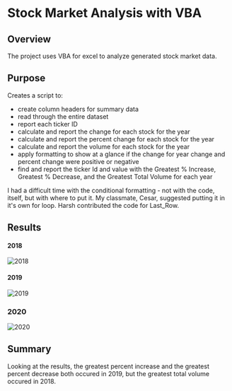 # Stock Market Analysis with VBA

## Overview
The project uses VBA for excel to analyze generated stock market data.


## Purpose
Creates a script to:
- create column headers for summary data
- read through the entire dataset
- report each ticker ID
- calculate and report the change for each stock for the year
- calculate and report the percent change for each stock for the year
- calculate and report the volume for each stock for the year
- apply formatting to show at a glance if the change for year change and percent change were positive or negative
- find and report the ticker Id and value with the Greatest % Increase, Greatest % Decrease, and the Greatest Total Volume for each year

I had a difficult time with the conditional formatting - not with the code, itself, but with where to put it. My classmate, Cesar, suggested putting it in it's own for loop. Harsh contributed the code for Last_Row.


## Results

#### 2018
![2018](https://github.com/m-coldewe/VBA-challenge/assets/152045367/e09854c1-70a9-4a2f-80b2-8acaad86c909)

#### 2019
![2019](https://github.com/m-coldewe/VBA-challenge/assets/152045367/57bbe30d-daf4-4d90-81a6-33cd38da0920)

### 2020
![2020](https://github.com/m-coldewe/VBA-challenge/assets/152045367/26070338-9068-4eb2-82d1-24936c2bf586)


## Summary
Looking at the results, the greatest percent increase and the greatest percent decrease both occured in 2019, but the greatest total volume occured in 2018.

